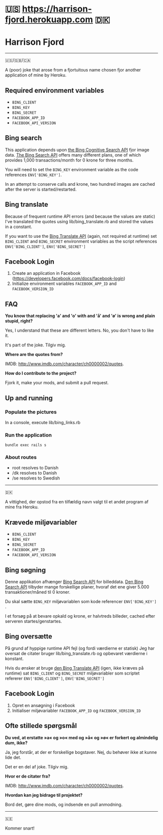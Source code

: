 # 🇺🇸 https://harrison-fjord.herokuapp.com 🇩🇰

# Harrison Fjord
---
🇺🇸/🇬🇧/🇨🇦

A (poor) joke that arose from a fjortuitous name chosen fjor another application of mine by Heroku.

## Required environment variables
* `BING_CLIENT`
* `BING_KEY`
* `BING_SECRET`
* `FACEBOOK_APP_ID`
* `FACEBOOK_API_VERSION`

## Bing search
This application depends upon [the Bing Cognitive Search API](https://datamarket.azure.com/dataset/bing/search) fjor image data.  [The Bing Search API](https://www.microsoft.com/cognitive-services/en-us/bing-image-search-api) offers many different plans, one of which provides 1,000 transactions/month for 0 krone for three months.

You will need to set the `BING_KEY` environment variable as the code references `ENV['BING_KEY']`.

In an attempt to conserve calls and krone, two hundred images are cached after the server is started/restarted.

## Bing translate
Because of frequent runtime API errors (and because the values are static) I've translated the quotes using lib/bing_translate.rb and stored the values in a constant.

If you want to use the [Bing Translate API](https://www.microsoft.com/en-us/translator/translatorapi.aspx) (again, not required at runtime) set `BING_CLIENT` and `BING_SECRET` environment variables as the script references `ENV['BING_CLIENT']`, `ENV['BING_SECRET']`

## Facebook Login
1. Create an application in Facebook (https://developers.facebook.com/docs/facebook-login)
1. Initialize environment variables `FACEBOOK_APP_ID` and `FACEBOOK_VERSION_ID`

## FAQ
**You know that replacing 'a' and 'o' with and 'å' and 'ø' is wrong and plain stupid, right?**

Yes, I understand that these are different letters.  No, you don't have to like it.

It's part of the joke.  Tilgiv mig.

**Where are the quotes from?**

IMDB: http://www.imdb.com/character/ch0000002/quotes.

**How do I contribute to the project?**

Fjork it, make your mods, and submit a pull request.

## Up and running
### Populate the pictures
In a console, execute lib/bing_links.rb

### Run the application

    bundle exec rails s

### About routes
* root resolves to Danish
* /dk resolves to Danish
* /se resolves to Swedish

---
🇩🇰

A vittighed, der opstod fra en tilfældig navn valgt til et andet program af mine fra Heroku.


## Krævede miljøvariabler
* `BING_CLIENT`
* `BING_KEY`
* `BING_SECRET`
* `FACEBOOK_APP_ID`
* `FACEBOOK_API_VERSION`

## Bing søgning
Denne applikation afhænger [Bing Search API](https://datamarket.azure.com/dataset/bing/search) for billeddata. [Den Bing Search API](https://datamarket.azure.com/dataset/bing/search) tilbyder mange forskellige planer, hvoraf det ene giver 5.000 transaktioner/måned til 0 kroner.

Du skal sætte `BING_KEY` miljøvariablen som kode referencer `ENV['BING_KEY'] `.

I et forsøg på at bevare opkald og krone, er halvtreds billeder, cached efter serveren startes/genstartes.

## Bing oversætte
På grund af hyppige runtime API fejl (og fordi værdierne er statisk) Jeg har oversat de citater bruger lib/bing_translate.rb og opbevaret værdierne i konstant.

Hvis du ønsker at bruge [den Bing Translate API](https://www.microsoft.com/en-us/translator/translatorapi.aspx) (igen, ikke kræves på runtime) sat `BING_CLIENT` og `BING_SECRET` miljøvariabler som scriptet refererer `ENV['BING_CLIENT']`, `ENV['BING_SECRET']`

## Facebook Login
1. Opret en ansøgning i Facebook
1. Initialiser miljøvariabler `FACEBOOK_APP_ID` og `FACEBOOK_VERSION_ID`

## Ofte stillede spørgsmål
**Du ved, at erstatte »a« og »o« med og »å« og »ø« er forkert og almindelig dum, ikke?**

Ja, jeg forstår, at der er forskellige bogstaver. Nej, du behøver ikke at kunne lide det.

Det er en del af joke. Tilgiv mig.

**Hvor er de citater fra?**

IMDB: http://www.imdb.com/character/ch0000002/quotes.

**Hvordan kan jeg bidrage til projektet?**

Bord det, gøre dine mods, og indsende en pull anmodning.

---
🇸🇪

Kommer snart!
